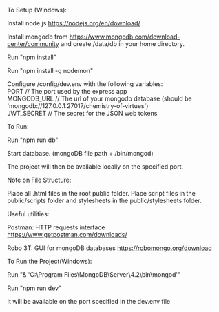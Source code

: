 To Setup (Windows):

Install node.js https://nodejs.org/en/download/

Install mongodb from https://www.mongodb.com/download-center/community and create /data/db in your home directory. 

Run "npm install"

Run "npm install -g nodemon"

Configure /config/dev.env with the following variables:
  <br>PORT // The port used by the express app
  <br>MONGODB_URL // The url of your mongodb database (should be 'mongodb://127.0.0.1:27017/chemistry-of-virtues')
  <br>JWT_SECRET // The secret for the JSON web tokens

To Run: 
  
Run "npm run db"

Start database. (mongoDB file path + /bin/mongod)

The project will then be available locally on the specified port.

Note on File Structure:

Place all .html files in the root public folder. Place script files in the public/scripts folder and stylesheets in the public/stylesheets folder.

Useful utilities:

Postman: HTTP requests interface
https://www.getpostman.com/downloads/

Robo 3T: GUI for mongoDB databases
https://robomongo.org/download

To Run the Project(Windows):

Run "& 'C:\Program Files\MongoDB\Server\4.2\bin\mongod'"

Run "npm run dev"

It will be available on the port specified in the dev.env file
